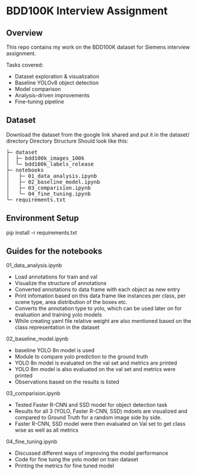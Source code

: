 # BDD100K Interview Assignment

## Overview
This repo contains my work on the BDD100K dataset for Siemens interview assignment.

Tasks covered:
- Dataset exploration & visualization
- Baseline YOLOv8 object detection
- Model comparison
- Analysis-driven improvements
- Fine-tuning pipeline

## Dataset
Download the dataset from the google link shared and put it in the dataset/ directory
Directory Structure Should look like this:
<pre>
├─ dataset
│  ├─ bdd100k_images_100k
│  └─ bdd100k_labels_release
├─ notebooks
│   ├─ 01_data_analysis.ipynb
│   ├─ 02_baseline_model.ipynb
│   ├─ 03_comparision.ipynb
│   └─ 04_fine_tuning.ipynb
└─ requirements.txt
</pre>

## Environment Setup
pip install -r requirements.txt

## Guides for the notebooks
01_data_analysis.ipynb
- Load annotations for train and val
- Visualize the structure of annotations
- Converted annotations to data frame with each object as new entry
- Print infomation based on this data frame like instances per class, per scene type, area distribution of the boxes etc.
- Converts the annotation type to yolo, which can be used later on for evaluation and training yolo models
- While creating yaml file relative weight are also mentioned based on the class representation in the dataset

02_baseline_model.ipynb
- baseline YOLO 8n model is used
- Module to compare yolo prediction to the ground truth 
- YOLO 8n model is evaluated on the val set and metrics are printed
- YOLO 8m model is also evaluated on the val set and metrics were printed
- Observations based on  the results is listed

03_comparision.ipynb
- Tested Faster R-CNN and SSD model for object detection task
- Results for all 3 (YOLO, Faster R-CNN, SSD) mdoels are visualized and compared to Ground Truth for a random image side by side.
- Faster R-CNN, SSD model were then evaluated on Val set to get class wise as well as all metrics

04_fine_tuning.ipynb
- Discussed different ways of improving the model performance
- Code for fine tuing the yolo model on train dataset
- Printing the metrics for fine tuned model
